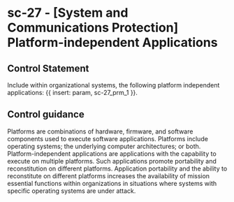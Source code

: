 # sc-27 - \[System and Communications Protection\] Platform-independent Applications

## Control Statement

Include within organizational systems, the following platform independent applications: {{ insert: param, sc-27_prm_1 }}.

## Control guidance

Platforms are combinations of hardware, firmware, and software components used to execute software applications. Platforms include operating systems; the underlying computer architectures; or both. Platform-independent applications are applications with the capability to execute on multiple platforms. Such applications promote portability and reconstitution on different platforms. Application portability and the ability to reconstitute on different platforms increases the availability of mission essential functions within organizations in situations where systems with specific operating systems are under attack.
